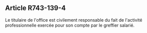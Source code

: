Article R743-139-4
----
Le titulaire de l'office est civilement responsable du fait de l'activité
professionnelle exercée pour son compte par le greffier salarié.
